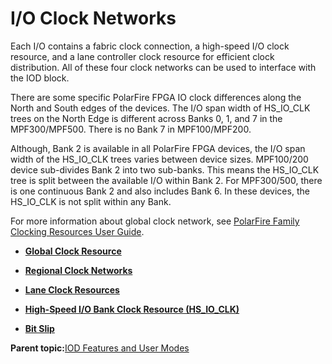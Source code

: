 # I/O Clock Networks

Each I/O contains a fabric clock connection, a high-speed I/O clock resource, and a lane controller clock resource for efficient clock distribution. All of these four clock networks can be used to interface with the IOD block.

There are some specific PolarFire FPGA IO clock differences along the North and South edges of the devices. The I/O span width of HS\_IO\_CLK trees on the North Edge is different across Banks 0, 1, and 7 in the MPF300/MPF500. There is no Bank 7 in MPF100/MPF200.

Although, Bank 2 is available in all PolarFire FPGA devices, the I/O span width of the HS\_IO\_CLK trees varies between device sizes. MPF100/200 device sub-divides Bank 2 into two sub-banks. This means the HS\_IO\_CLK tree is split between the available I/O within Bank 2. For MPF300/500, there is one continuous Bank 2 and also includes Bank 6. In these devices, the HS\_IO\_CLK is not split within any Bank.

For more information about global clock network, see [PolarFire Family Clocking Resources User Guide](https://ww1.microchip.com/downloads/aemDocuments/documents/FPGA/ProductDocuments/UserGuides/Microchip_PolarFire_FPGA_and_PolarFire_SoC_FPGA_Clocking_Resources_User_Guide_VB.pdf).

-   **[Global Clock Resource](GUID-DF2804F1-1A0F-4609-8F4A-E22C0ED06578.md)**  

-   **[Regional Clock Networks](GUID-284BC37F-A8BE-45AD-98EB-98BF651A80E9.md)**  

-   **[Lane Clock Resources](GUID-F8FDFD2E-AA92-4C22-BA0D-871BC635AB42.md)**  

-   **[High-Speed I/O Bank Clock Resource \(HS\_IO\_CLK\)](GUID-EE9E592A-E5D5-4D6E-B15D-2A944FDD5242.md)**  

-   **[Bit Slip](GUID-A812E8AE-A923-4AE0-8FD2-DC211EE1DE92.md)**  


**Parent topic:**[IOD Features and User Modes](GUID-07762CFD-2C12-4CB2-A30A-22A7794DF08F.md)

